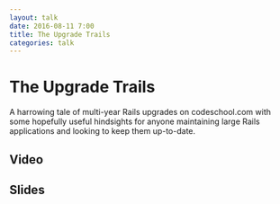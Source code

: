 ```yaml
---
layout: talk
date: 2016-08-11 7:00
title: The Upgrade Trails
categories: talk
---
```

# The Upgrade Trails

A harrowing tale of multi-year Rails upgrades on codeschool.com with some 
hopefully useful hindsights for anyone maintaining large Rails applications and 
looking to keep them up-to-date.

## Video

<script async class="speakerdeck-embed" data-id="6f7b90f5d4774376a5881c5f96f2b10e" data-ratio="1.77777777777778" src="//speakerdeck.com/assets/embed.js"></script>

## Slides

<script async class="speakerdeck-embed" data-id="6f7b90f5d4774376a5881c5f96f2b10e" data-ratio="1.77777777777778" src="//speakerdeck.com/assets/embed.js"></script>
